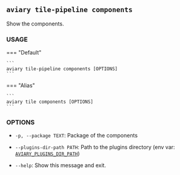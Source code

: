 ## `aviary tile-pipeline components`

Show the components.

### **USAGE**

=== "Default"

    ```
    aviary tile-pipeline components [OPTIONS]
    ```

=== "Alias"

    ```
    aviary tile components [OPTIONS]
    ```

### **OPTIONS**

- `-p, --package TEXT`: Package of the components
- `--plugins-dir-path PATH`: Path to the plugins directory
(env var: [`AVIARY_PLUGINS_DIR_PATH`][AVIARY_PLUGINS_DIR_PATH])
- `--help`: Show this message and exit.

  [AVIARY_PLUGINS_DIR_PATH]: ../environment_variables.md#aviary_plugins_dir_path
